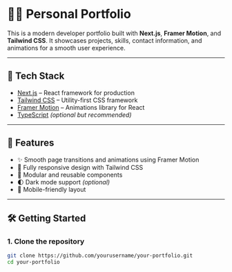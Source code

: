 # 🧑‍💻 Personal Portfolio

This is a modern developer portfolio built with **Next.js**, **Framer Motion**, and **Tailwind CSS**. It showcases projects, skills, contact information, and animations for a smooth user experience.

---

## 🚀 Tech Stack

- [Next.js](https://nextjs.org/) – React framework for production
- [Tailwind CSS](https://tailwindcss.com/) – Utility-first CSS framework
- [Framer Motion](https://www.framer.com/motion/) – Animations library for React
- [TypeScript](https://www.typescriptlang.org/) *(optional but recommended)*

---

## 📸 Features

- ✨ Smooth page transitions and animations using Framer Motion
- 🎨 Fully responsive design with Tailwind CSS
- 🧩 Modular and reusable components
- 🌓 Dark mode support *(optional)*
- 📱 Mobile-friendly layout

---

## 🛠️ Getting Started

### 1. Clone the repository

```bash
git clone https://github.com/yourusername/your-portfolio.git
cd your-portfolio